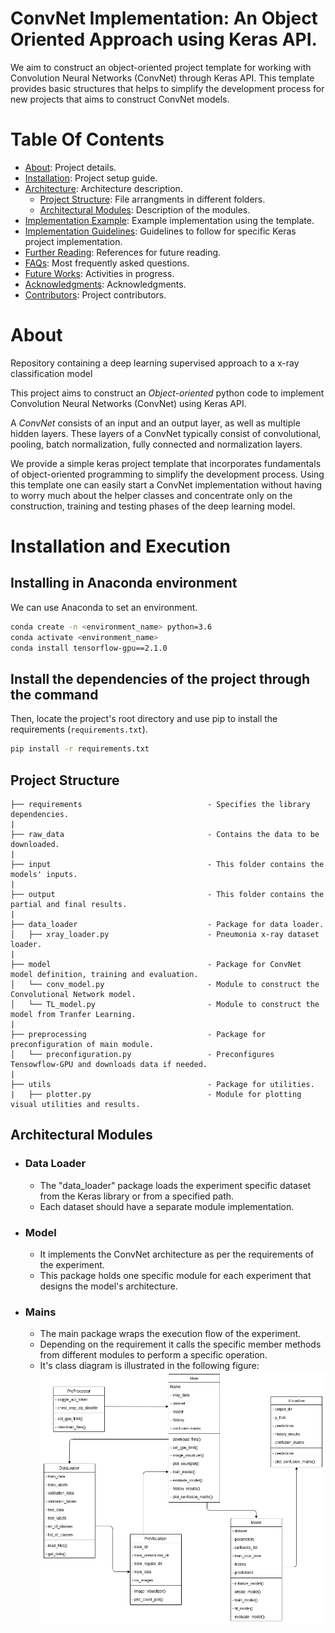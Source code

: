 # ConvNet Implementation: An Object Oriented Approach using Keras API.

We aim to construct an object-oriented project template for working with Convolution Neural Networks (ConvNet) through Keras API. This template provides basic structures that helps to simplify the development process for new projects that aims to construct ConvNet models.

# Table Of Contents

- [About](#about): Project details.
- [Installation](#installation-and-execution): Project setup guide.
- [Architecture](#architecture): Architecture description.
    - [Project Structure](##project-structure): File arrangments in different folders.
    - [Architectural Modules](##architectural-modules): Description of the modules.
- [Implementation Example](#implementation-example): Example implementation using the template.
- [Implementation Guidelines](#implementation-guidelines): Guidelines to follow for specific Keras project implementation.
- [Further Reading](#further-reading): References for future reading.
- [FAQs](#Frequently-Asked-Questions): Most frequently asked questions. 
- [Future Works](#Future-Works): Activities in progress.
- [Acknowledgments](#acknowledgments): Acknowledgments.
- [Contributors](#contributors): Project contributors.

# About

Repository containing a deep learning supervised approach to a x-ray classification model

This project aims to construct an *Object-oriented* python code to implement Convolution Neural Networks (ConvNet) using Keras API.

A *ConvNet* consists of an input and an output layer, as well as multiple hidden layers. These layers of a ConvNet typically consist of convolutional, pooling, batch normalization, fully connected and normalization layers. 

We provide a simple keras project template that incorporates fundamentals of object-oriented programming to simplify the development process. Using this template one can easily start a ConvNet implementation without having to worry much about the helper classes and concentrate only on the construction, training and testing phases of the deep learning model.

# Installation and Execution

## Installing in Anaconda environment

We can use Anaconda to set an environment.

```bash
conda create -n <environment_name> python=3.6
conda activate <environment_name>
conda install tensorflow-gpu==2.1.0
```


## Install the dependencies of the project through the command

Then, locate the project's root directory and use pip to install the requirements (`requirements.txt`).

```bash
pip install -r requirements.txt
```

## Project Structure

```
├── requirements                            - Specifies the library dependencies.
|
├── raw_data                                - Contains the data to be downloaded.
|
├── input                                   - This folder contains the models' inputs.
|
├── output                                  - This folder contains the partial and final results.
|
├── data_loader                             - Package for data loader.
│   ├── xray_loader.py                      - Pneumonia x-ray dataset loader.
|
├── model                                   - Package for ConvNet model definition, training and evaluation.
│   └── conv_model.py                       - Module to construct the Convolutional Network model.
│   └── TL_model.py                         - Module to construct the model from Tranfer Learning.
|
├── preprocessing                           - Package for preconfiguration of main module.
│   └── preconfiguration.py                 - Preconfigures Tensowflow-GPU and downloads data if needed.
|
├── utils                                   - Package for utilities.
|   ├── plotter.py                          - Module for plotting visual utilities and results.
```

## Architectural Modules

- ### **Data Loader**

	- The "data_loader" package loads the experiment specific dataset from the Keras library or from a specified path.
	- Each dataset should have a separate module implementation.

- ### **Model**

	- It implements the ConvNet architecture as per the requirements of the experiment.
	- This package holds one specific module for each experiment that designs the model's architecture.

- ### **Mains**
	- The main package wraps the execution flow of the experiment.
	- Depending on the requirement it calls the specific member methods from different modules to perform a specific operation.
	- It's class diagram is illustrated in the following figure: </br>
	![Mains](./resources/class_diagram.png)